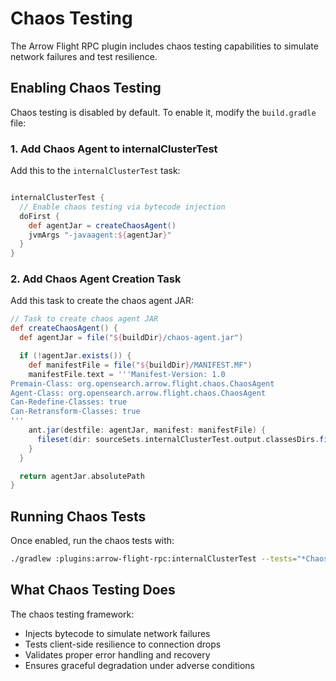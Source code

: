 # Chaos Testing

The Arrow Flight RPC plugin includes chaos testing capabilities to simulate network failures and test resilience.

## Enabling Chaos Testing

Chaos testing is disabled by default. To enable it, modify the `build.gradle` file:

### 1. Add Chaos Agent to internalClusterTest

Add this to the `internalClusterTest` task:

```gradle

internalClusterTest {
  // Enable chaos testing via bytecode injection
  doFirst {
    def agentJar = createChaosAgent()
    jvmArgs "-javaagent:${agentJar}"
  }
}
```

### 2. Add Chaos Agent Creation Task

Add this task to create the chaos agent JAR:

```gradle
// Task to create chaos agent JAR
def createChaosAgent() {
  def agentJar = file("${buildDir}/chaos-agent.jar")

  if (!agentJar.exists()) {
    def manifestFile = file("${buildDir}/MANIFEST.MF")
    manifestFile.text = '''Manifest-Version: 1.0
Premain-Class: org.opensearch.arrow.flight.chaos.ChaosAgent
Agent-Class: org.opensearch.arrow.flight.chaos.ChaosAgent
Can-Redefine-Classes: true
Can-Retransform-Classes: true
'''
    ant.jar(destfile: agentJar, manifest: manifestFile) {
      fileset(dir: sourceSets.internalClusterTest.output.classesDirs.first(), includes: 'org/opensearch/arrow/flight/chaos/ChaosAgent*.class')
    }
  }

  return agentJar.absolutePath
}
```

## Running Chaos Tests

Once enabled, run the chaos tests with:

```bash
./gradlew :plugins:arrow-flight-rpc:internalClusterTest --tests="*Chaos*"
```

## What Chaos Testing Does

The chaos testing framework:
- Injects bytecode to simulate network failures
- Tests client-side resilience to connection drops
- Validates proper error handling and recovery
- Ensures graceful degradation under adverse conditions
